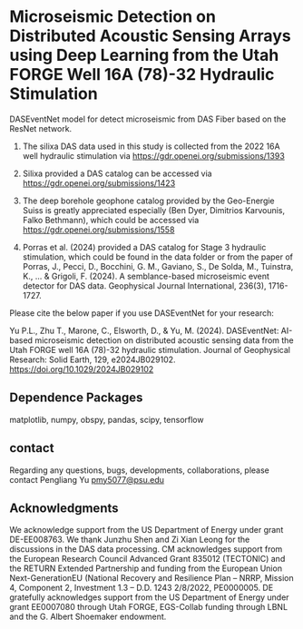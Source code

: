 # Microseismic Detection on Distributed Acoustic Sensing Arrays using Deep Learning from the Utah FORGE Well 16A (78)-32 Hydraulic Stimulation 
 DASEventNet model for detect microseismic from DAS Fiber based on the ResNet network. 

 1. The silixa DAS data used in this study is collected from the 2022 16A well hydraulic stimulation via https://gdr.openei.org/submissions/1393

2. Silixa provided a DAS catalog can be accessed via https://gdr.openei.org/submissions/1423

3. The deep borehole geophone catalog provided by the Geo-Energie Suiss is greatly appreciated especially (Ben Dyer, Dimitrios Karvounis, Falko Bethmann), which could be accessed via https://gdr.openei.org/submissions/1558

4. Porras et al. (2024) provided a DAS catalog for Stage 3 hydraulic stimulation, which could be found in the data folder or from the paper of Porras, J., Pecci, D., Bocchini, G. M., Gaviano, S., De Solda, M., Tuinstra, K., ... & Grigoli, F. (2024). A semblance-based microseismic event detector for DAS data. Geophysical Journal International, 236(3), 1716-1727.

Please cite the below paper if you use DASEventNet for your research:

Yu P.L., Zhu T., Marone, C., Elsworth, D., & Yu, M. (2024). DASEventNet: AI-based microseismic detection on distributed acoustic sensing data from the Utah FORGE well 16A (78)-32 hydraulic stimulation. Journal of Geophysical Research: Solid Earth, 129, e2024JB029102. https://doi.org/10.1029/2024JB029102

## Dependence Packages
matplotlib, numpy, obspy, pandas, scipy, tensorflow

## contact
Regarding any questions, bugs, developments, collaborations, please contact Pengliang Yu pmy5077@psu.edu

## Acknowledgments
We acknowledge support from the US Department of Energy under grant DE-EE008763. We thank Junzhu Shen and Zi Xian Leong for the discussions in the DAS data processing. CM acknowledges support from the European Research Council Advanced Grant 835012 (TECTONIC) and the RETURN Extended Partnership and funding from the European Union Next-GenerationEU (National Recovery and Resilience Plan – NRRP, Mission 4, Component 2, Investment 1.3 – D.D. 1243 2/8/2022, PE0000005. DE gratefully acknowledges support from the US Department of Energy under grant EE0007080 through Utah FORGE, EGS-Collab funding through LBNL and the G. Albert Shoemaker endowment. 
